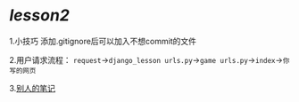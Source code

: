 # *lesson2*

1.小技巧 添加.gitignore后可以加入不想commit的文件

2.用户请求流程：
`request`->`django_lesson urls.py`->`game urls.py`->`index`->`你写的网页`

3.[别人的笔记](https://www.acwing.com/solution/content/73097/)

